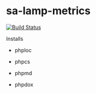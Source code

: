 sa-lamp-metrics
===============

[![Build Status](https://travis-ci.org/softasap/sa-lamp-metrics.svg?branch=master)](https://travis-ci.org/softasap/sa-lamp-metrics)

Installs 

- phploc

- phpcs

- phpmd

- phpdox


